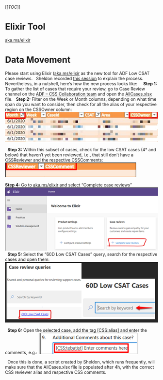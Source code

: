[[_TOC_]]

# Elixir Tool
[aka.ms/elixir](https://elixir.microsoft.com/) 

# Data Movement
Please start using Elixir ([aka.ms/elixir](https://elixir.microsoft.com/) as the new tool for ADF Low CSAT case reviews.
 
Sheldon recorded [this session](https://nam06.safelinks.protection.outlook.com/?url=https%3A%2F%2Fweb.microsoftstream.com%2Fvideo%2F6700a4ff-0400-a936-c080-f1eab05ac050&data=02%7C01%7Cwhhender%40microsoft.com%7Ca2fde56a07f24a972b9208d81313e15a%7C72f988bf86f141af91ab2d7cd011db47%7C1%7C0%7C637280323656706881&sdata=EhxorY1PoYixCdNekEijIiFR4Hz7Ril218Pn6WoFzO4%3D&reserved=0) to explain the process. Nevertheless, in a nutshell, here’s how the new process looks like:
 
 
**Step 1:** To gather the list of cases that require your review, go to Case Review channel on the [ADF – CSS Collaboration team](https://nam06.safelinks.protection.outlook.com/?url=https%3A%2F%2Fteams.microsoft.com%2Fl%2Fteam%2F19%253a768c7b4fcda64cd3acc29bc91eb98bfc%2540thread.skype%2Fconversations%3FgroupId%3D97f0bf0e-fe36-422a-9083-3e59230b5715%26tenantId%3D72f988bf-86f1-41af-91ab-2d7cd011db47&data=02%7C01%7Cwhhender%40microsoft.com%7Ca2fde56a07f24a972b9208d81313e15a%7C72f988bf86f141af91ab2d7cd011db47%7C1%7C0%7C637280323656706881&sdata=5rz%2F%2BhEsMyZFxy7AHhSUIrqWq78vYROwxVu1ETGgYVQ%3D&reserved=0) and open the [AllCases.xlsx](https://nam06.safelinks.protection.outlook.com/ap/x-59584e83/?url=https%3A%2F%2Fmicrosoft.sharepoint.com%2F%3Ax%3A%2Ft%2FADFCSSCollaboration-Review%2FERw5Om9Lj_dKmivDWGqWqfYBkRIb6pRmkZDvbu9cs6kFxg%3Fe%3DRiBX70&data=02%7C01%7Cwhhender%40microsoft.com%7Ca2fde56a07f24a972b9208d81313e15a%7C72f988bf86f141af91ab2d7cd011db47%7C1%7C0%7C637280323656716876&sdata=nBEdF7JAehFRW3AuUatlspj%2Fs6ugMtuxIxEDX7bKAGg%3D&reserved=0) file. 
 
**Step 2:** Filter on the Week or Month columns, depending on what time span do you want to consider, then check for all the alias of your respective region on the CSSOwner column:
 ![image.png](/.attachments/image-cb6642a8-0ed1-4fe2-bc8b-ee48e01bc98a.png)

 
**Step 3:** Within this subset of cases, check for the low CSAT cases (4* and below) that haven’t yet been reviewed, i.e., that still don’t have a CSSReviewer and the respective CSSComments:
 
![image.png](/.attachments/image-e765214e-f053-49d4-8bf1-beb1c1168500.png)


**Step 4:** Go to [aka.ms/elixir](https://elixir.microsoft.com/) and select “Complete case reviews”
 
![image.png](/.attachments/image-8fe90db1-3475-4db3-a288-f0447dd4e18e.png)
 
**Step 5:** Select the “60D Low CSAT Cases” query, search for the respective cases and open them:
 
![image.png](/.attachments/image-0132a1e8-c0cf-4f71-abce-e018da35999d.png)


 
**Step 6:** Open the selected case, add the tag [CSS:alias] and enter the comments, e.g.:
 ![image.png](/.attachments/image-3b84d0a3-2ff6-4e5c-94e9-4f250febb3c8.png)

 
Once this is done, a script created by Sheldon, which runs frequently, will make sure that the AllCases.xlsx file is populated after 4h, with the correct CSS reviewer alias and respective CSS comments.
 
 